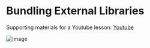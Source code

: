 # Bundling External Libraries

Supporting materials for a Youtube lesson: [Youtube](https://www.youtube.com/watch?v=KkqN1CeI918&ab_channel=CyberFountain)

![image](https://cyberfountain.ams3.digitaloceanspaces.com/images/bundling-external-libraries.png)
